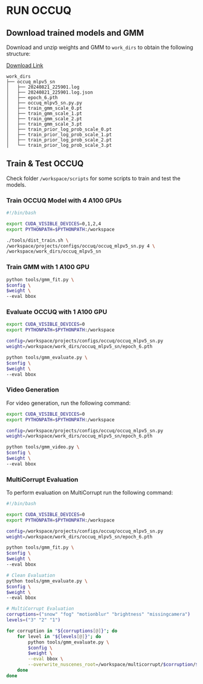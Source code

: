 # RUN OCCUQ

## Download trained models and GMM
Download and unzip weights and GMM to `work_dirs` to obtain the following structure:

[Download Link](https://rwth-aachen.sciebo.de/s/2o1LOb4PwFbPzSb)


```
work_dirs
├── occuq_mlpv5_sn
│   ├── 20240821_225901.log
│   ├── 20240821_225901.log.json
│   ├── epoch_6.pth
│   ├── occuq_mlpv5_sn.py.py
│   ├── train_gmm_scale_0.pt
│   ├── train_gmm_scale_1.pt
│   ├── train_gmm_scale_2.pt
│   ├── train_gmm_scale_3.pt
│   ├── train_prior_log_prob_scale_0.pt
│   ├── train_prior_log_prob_scale_1.pt
│   ├── train_prior_log_prob_scale_2.pt
│   └── train_prior_log_prob_scale_3.pt
```


## Train & Test OCCUQ
Check folder `/workspace/scripts` for some scripts to train and test the models.


### Train OCCUQ Model with 4 A100 GPUs
```bash
#!/bin/bash

export CUDA_VISIBLE_DEVICES=0,1,2,4
export PYTHONPATH=$PYTHONPATH:/workspace

./tools/dist_train.sh \
/workspace/projects/configs/occuq/occuq_mlpv5_sn.py 4 \
/workspace/work_dirs/occuq_mlpv5_sn
```


### Train GMM with 1 A100 GPU
```bash
python tools/gmm_fit.py \
$config \
$weight \
--eval bbox
```


### Evaluate OCCUQ with 1 A100 GPU
```bash
export CUDA_VISIBLE_DEVICES=0
export PYTHONPATH=$PYTHONPATH:/workspace

config=/workspace/projects/configs/occuq/occuq_mlpv5_sn.py 
weight=/workspace/work_dirs/occuq_mlpv5_sn/epoch_6.pth

python tools/gmm_evaluate.py \
$config \
$weight \
--eval bbox
```

### Video Generation
For video generation, run the following command:
```bash
export CUDA_VISIBLE_DEVICES=0
export PYTHONPATH=$PYTHONPATH:/workspace

config=/workspace/projects/configs/occuq/occuq_mlpv5_sn.py 
weight=/workspace/work_dirs/occuq_mlpv5_sn/epoch_6.pth

python tools/gmm_video.py \
$config \
$weight \
--eval bbox
```

### MultiCorrupt Evaluation
To perform evaluation on MultiCorrupt run the following command:
```bash
#!/bin/bash

export CUDA_VISIBLE_DEVICES=0
export PYTHONPATH=$PYTHONPATH:/workspace

config=/workspace/projects/configs/occuq/occuq_mlpv5_sn.py
weight=/workspace/work_dirs/occuq_mlpv5_sn/epoch_6.pth

python tools/gmm_fit.py \
$config \
$weight \
--eval bbox

# Clean Evaluation
python tools/gmm_evaluate.py \
$config \
$weight \
--eval bbox

# MultiCorrupt Evaluation
corruptions=("snow" "fog" "motionblur" "brightness" "missingcamera")
levels=("3" "2" "1")

for corruption in "${corruptions[@]}"; do
    for level in "${levels[@]}"; do
        python tools/gmm_evaluate.py \
        $config \
        $weight \
        --eval bbox \
        --overwrite_nuscenes_root=/workspace/multicorrupt/$corruption/$level
    done
done
```